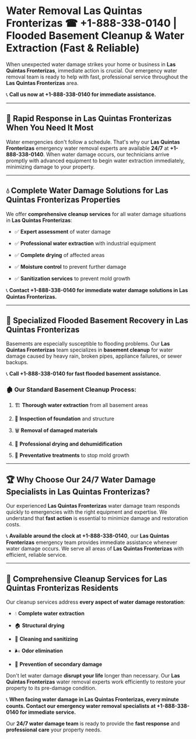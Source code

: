 # Water Removal Las Quintas Fronterizas ☎ +1-888-338-0140 | Flooded Basement Cleanup & Water Extraction (Fast & Reliable)

When unexpected water damage strikes your home or business in **Las Quintas Fronterizas**, immediate action is crucial. Our emergency water removal team is ready to help with fast, professional service throughout the **Las Quintas Fronterizas** area. 

📞 **Call us now at +1-888-338-0140 for immediate assistance.**
---
## 🚀 Rapid Response in Las Quintas Fronterizas When You Need It Most
Water emergencies don't follow a schedule. That's why our **Las Quintas Fronterizas** emergency water removal experts are available **24/7** at **+1-888-338-0140**. When water damage occurs, our technicians arrive promptly with advanced equipment to begin water extraction immediately, minimizing damage to your property.
---
## 💧 Complete Water Damage Solutions for Las Quintas Fronterizas Properties
We offer **comprehensive cleanup services** for all water damage situations in **Las Quintas Fronterizas**:
- ✅ **Expert assessment** of water damage  
- ✅ **Professional water extraction** with industrial equipment  
- ✅ **Complete drying** of affected areas  
- ✅ **Moisture control** to prevent further damage  
- ✅ **Sanitization services** to prevent mold growth  
📞 **Contact +1-888-338-0140 for immediate water damage solutions in Las Quintas Fronterizas.**
---
## 🌊 Specialized Flooded Basement Recovery in Las Quintas Fronterizas
Basements are especially susceptible to flooding problems. Our **Las Quintas Fronterizas** team specializes in **basement cleanup** for water damage caused by heavy rain, broken pipes, appliance failures, or sewer backups. 
📞 **Call +1-888-338-0140 for fast flooded basement assistance.**
### 🏚️ Our Standard Basement Cleanup Process:
1. 🏗️ **Thorough water extraction** from all basement areas  
2. 🔎 **Inspection of foundation** and structure  
3. 🗑️ **Removal of damaged materials**  
4. 💨 **Professional drying and dehumidification**  
5. 🚫 **Preventative treatments** to stop mold growth  
---
## 🏆 Why Choose Our 24/7 Water Damage Specialists in Las Quintas Fronterizas?
Our experienced **Las Quintas Fronterizas** water damage team responds quickly to emergencies with the right equipment and expertise. We understand that **fast action** is essential to minimize damage and restoration costs.
📞 **Available around the clock at +1-888-338-0140**, our **Las Quintas Fronterizas** emergency team provides immediate assistance whenever water damage occurs. We serve all areas of **Las Quintas Fronterizas** with efficient, reliable service.
---
## 🧹 Comprehensive Cleanup Services for Las Quintas Fronterizas Residents
Our cleanup services address **every aspect of water damage restoration**:
- 💧 **Complete water extraction**  
- 🏠 **Structural drying**  
- 🧼 **Cleaning and sanitizing**  
- 🌬️ **Odor elimination**  
- 🚫 **Prevention of secondary damage**  
Don't let water damage **disrupt your life** longer than necessary. Our **Las Quintas Fronterizas** water removal experts work efficiently to restore your property to its pre-damage condition.
📞 **When facing water damage in Las Quintas Fronterizas, every minute counts. Contact our emergency water removal specialists at +1-888-338-0140 for immediate service.**
Our **24/7 water damage team** is ready to provide the **fast response** and **professional care** your property needs.
